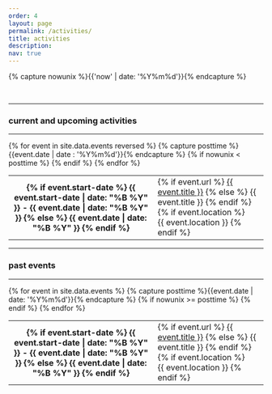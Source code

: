 ```yaml
---
order: 4
layout: page
permalink: /activities/
title: activities
description:
nav: true
---
```

{% capture nowunix %}{{'now' | date: '%Y%m%d'}}{% endcapture %}  

&nbsp;

---

### current and upcoming activities

---
<div class="events">
	<div class="table-responsive">
	      <table class="table table-sm table-borderless">
			{% for event in site.data.events reversed %}
			{% capture posttime %}{{event.date | date : '%Y%m%d'}}{% endcapture %}
			{% if nowunix < posttime %}
				<tr>
					<th scope="row" class="events-date">
						{% if event.start-date %}
							{{ event.start-date | date: "%B %Y" }} - {{ event.date | date: "%B %Y" }} 
						{% else %}
			        		{{ event.date | date: "%B %Y" }} 
			        	{% endif %}
			        </th>
		            <td>
			            {% if event.url %}
			              <a class="events-title" href="{{ event.url }}">{{ event.title }}</a>
			            {% else %}
			              {{ event.title }}
			            {% endif %}
			            {% if event.location %}
			              <br> <a class="events-location">{{ event.location }}</a>
			            {% endif %}
		            </td>
		        </tr>
		    {% endif %}
			{% endfor %}
		</table>
	</div>
</div>

---

### past events

---

<div class="events">
	<div class="table-responsive">
	      <table class="table table-sm table-borderless">
			{% for event in site.data.events %}
			{% capture posttime %}{{event.date | date: '%Y%m%d'}}{% endcapture %}
			{% if nowunix >= posttime %}
				<tr>
			        <th scope="row" class="events-date">
						{% if event.start-date %}
							{{ event.start-date | date: "%B %Y" }} - {{ event.date | date: "%B %Y" }} 
						{% else %}
			        		{{ event.date | date: "%B %Y" }} 
			        	{% endif %}
			        </th>
		            <td>
			            {% if event.url %}
			              <a class="events-title" href="{{ event.url }}">{{ event.title }}</a>
			            {% else %}
			              {{ event.title }}
			            {% endif %}
			            {% if event.location %}
			              <br> <a class="events-location">{{ event.location }}</a>
			            {% endif %}
		            </td>
		        </tr>
		    {% endif %}
			{% endfor %}
		</table>
	</div>
</div>